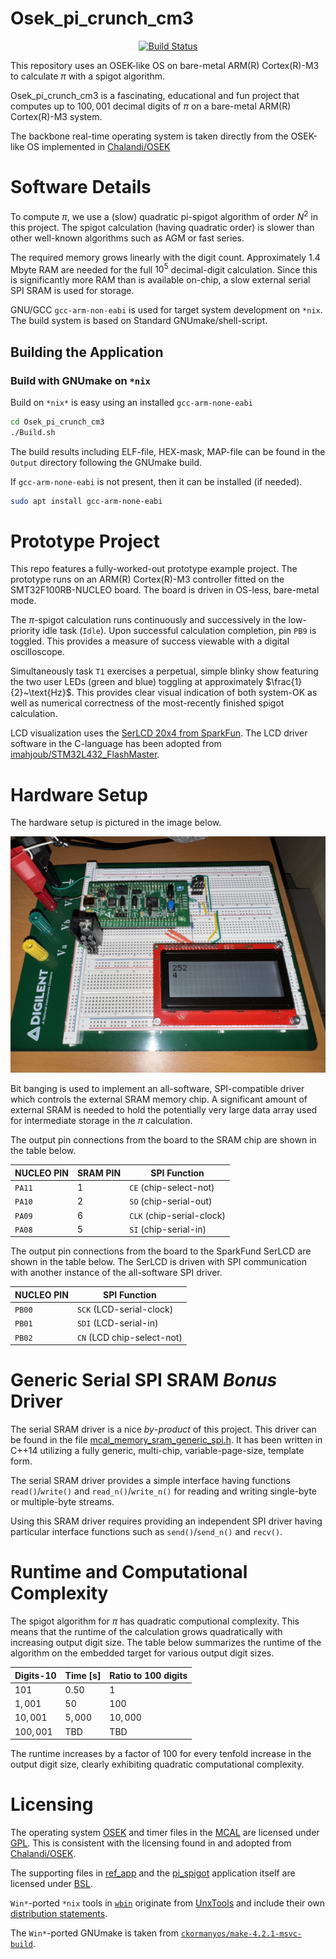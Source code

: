 Osek_pi_crunch_cm3
==================

<p align="center">
    <a href="https://github.com/ckormanyos/Osek_pi_crunch_cm3/actions">
        <img src="https://github.com/ckormanyos/Osek_pi_crunch_cm3/actions/workflows/Osek_pi_crunch_cm3.yml/badge.svg" alt="Build Status"></a>
</p>

This repository uses an OSEK-like OS on bare-metal ARM(R) Cortex(R)-M3 to calculate $\pi$
with a spigot algorithm.

Osek_pi_crunch_cm3 is a fascinating, educational and fun project
that computes up to $100,001$ decimal digits of $\pi$
on a bare-metal ARM(R) Cortex(R)-M3 system.

The backbone real-time operating system is taken directly
from the OSEK-like OS implemented in
[Chalandi/OSEK](https://github.com/Chalandi/OSEK)

# Software Details

To compute $\pi$, we use a (slow) quadratic pi-spigot algorithm
of order $N^2$ in this project. The spigot calculation
(having quadratic order) is slower than other well-known algorithms
such as AGM or fast series.

The required memory grows linearly with the digit count.
Approximately 1.4 Mbyte RAM are needed for the full $10^{5}$
decimal-digit calculation. Since this is significantly more RAM
than is available on-chip, a slow external serial SPI SRAM is used
for storage.

GNU/GCC `gcc-arm-non-eabi` is used for target system
development on `*nix`. The build system is based on
Standard GNUmake/shell-script.

## Building the Application

### Build with GNUmake on `*nix`

Build on `*nix*` is easy using an installed `gcc-arm-none-eabi`

```sh
cd Osek_pi_crunch_cm3
./Build.sh
```

The build results including ELF-file, HEX-mask, MAP-file
can be found in the `Output` directory following the GNUmake build.

If `gcc-arm-none-eabi` is not present, then it can be installed (if needed).

```sh
sudo apt install gcc-arm-none-eabi
```

# Prototype Project

This repo features a fully-worked-out prototype example project.
The prototype runs on an ARM(R) Cortex(R)-M3 controller fitted on the
SMT32F100RB-NUCLEO board. The board is driven in OS-less, bare-metal mode.

The $\pi$-spigot calculation runs continuously and successively
in the low-priority idle task (`Idle`). Upon successful calculation completion,
pin `PB9` is toggled. This provides a measure of success viewable
with a digital oscilloscope.

Simultaneously task `T1` exercises a perpetual, simple blinky show
featuring the two user LEDs (green and blue) toggling at approximately $\frac{1}{2}~\text{Hz}$.
This provides clear visual indication of both system-OK as well as
numerical correctness of the most-recently finished spigot calculation.

LCD visualization uses the
[SerLCD 20x4 from SparkFun](https://www.sparkfun.com/products/16398).
The LCD driver software
in the C-language has been adopted from
[imahjoub/STM32L432_FlashMaster](https://github.com/imahjoub/STM32L432_FlashMaster).

# Hardware Setup

The hardware setup is pictured in the image below.

![](./images/Osek_pi_crunch_cm3.jpg)

Bit banging is used to implement an all-software, SPI-compatible
driver which controls the external SRAM memory chip. A significant
amount of external SRAM is needed to hold the potentially very large
data array used for intermediate storage in the $\pi$ calculation.

The output pin connections from the board to the SRAM chip
are shown in the table below.

| NUCLEO PIN    | SRAM PIN  | SPI Function               |
| ------------- | --------- | -------------------------- |
| `PA11`        | $1$       | `CE` (chip-select-not)     |
| `PA10`        | $2$       | `SO` (chip-serial-out)     |
| `PA09`        | $6$       | `CLK` (chip-serial-clock)  |
| `PA08`        | $5$       | `SI` (chip-serial-in)      |

The output pin connections from the board to the SparkFund SerLCD
are shown in the table below. The SerLCD is driven with SPI communication
with another instance of the all-software SPI driver.

| NUCLEO PIN    | SPI Function               |
| ------------- | -------------------------- |
| `PB00`        | `SCK` (LCD-serial-clock)   |
| `PB01`        | `SDI` (LCD-serial-in)      |
| `PB02`        | `CN` (LCD chip-select-not) |

# Generic Serial SPI SRAM _Bonus_ Driver

The serial SRAM driver is a nice _by_-_product_ of this project.
This driver can be found in the file
[mcal_memory_sram_generic_spi.h](./Application/ref_app/src/mcal_memory/mcal_memory_sram_generic_spi.h).
It has been written in C++14 utilizing a fully generic,
multi-chip, variable-page-size, template form.

The serial SRAM driver provides a simple interface having functions
`read()`/`write()` and `read_n()`/`write_n()` for reading
and writing single-byte or multiple-byte streams.

Using this SRAM driver requires providing an independent
SPI driver having particular interface functions such as
`send()`/`send_n()` and `recv()`.

# Runtime and Computational Complexity

The spigot algorithm for $\pi$ has quadratic computional complexity.
This means that the runtime of the calculation grows quadratically with increasing
output digit size. The table below summarizes the runtime of the algorithm
on the embedded target for various output digit sizes.

| Digits-10     | Time [s]       | Ratio to $100$ digits |
| ------------- | -------------- | --------------------- |
| $101$         | $0.50$         |      $1$              |
| $1,001$       | $50$           |      $100$            |
| $10,001$      | $5,000$        |      $10,000$         |
| $100,001$     | TBD            |      TBD              |

The runtime increases by a factor of $100$ for every tenfold increase
in the output digit size, clearly exhibiting quadratic computational complexity.

# Licensing

The operating system [OSEK](./Application/OS) and timer files in the [MCAL](./Application/MCAL)
are licensed under [GPL](./gpl-3.0.txt).
This is consistent with the licensing found in and adopted from
[Chalandi/OSEK](https://github.com/Chalandi/OSEK).

The supporting files in [ref_app](./Application/ref_app) and
the [pi_spigot](./Application/pi_spigot) application itself
are licensed under [BSL](./LICENSE_1_0.txt).

`Win*`-ported `*nix` tools in [`wbin`](./build/tools/UnxUtils/usr/local/wbin) originate from [UnxTools](https://sourceforge.net/projects/unxutils) and include their own [distribution statements](./build/tools/UnxUtils).

The `Win*`-ported GNUmake is taken from [`ckormanyos/make-4.2.1-msvc-build`](https://github.com/ckormanyos/make-4.2.1-msvc-build).
